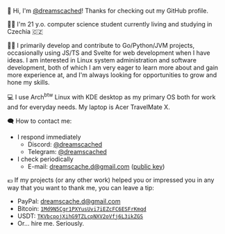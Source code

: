 👋 Hi, I'm [@dreamscached](https://github.com/dreamscached)! Thanks for checking out my GitHub profile.

👨‍💻 I'm 21 y.o. computer science student currently living and studying in Czechia 🇨🇿

👨‍💻 I primarily develop and contribute to Go/Python/JVM projects, occasionally using JS/TS and Svelte for 
web development when I have ideas. I am interested in Linux system administration and software development, 
both of which I am very eager to learn more about and gain more experience at, and I'm always looking for 
opportunities to grow and hone my skills.

💻 I use Arch<sup>btw</sup> Linux with KDE desktop as my primary OS both for work and for everyday needs. My laptop is Acer TravelMate X.

🗨️ How to contact me:
* I respond immediately
  - Discord: <a href="https://discordapp.com/users/774497873894834189" title="This link is permanent and will always refer to my Discord profile, even in case I forgot to update my Discord tag on this page.">@dreamscached</a>
  - Telegram: [@dreamscached](https://t.me/dreamscached)
* I check periodically
  - E-mail: [dreamscache.d@gmail.com](mailto:dreamscache.d@gmail.com) ([public key](https://keybase.io/dreamscached/pgp_keys.asc?fingerprint=ae39038b1919251725528100d09ed7e7a8598cf9))

💶 If my projects (or any other work) helped you or impressed you in any way that you want to thank me, you 
can leave a tip:
* PayPal: [dreamscache.d@gmail.com](https://paypal.me/dreamscached)
* Bitcoin: [`1Md9N5Cgr1PXYusUvi7iEZcFC6ESFrKmqd`](https://www.blockchain.com/btc/address/1Md9N5Cgr1PXYusUvi7iEZcFC6ESFrKmqd)
* USDT: [`TKVbcpojXihG9TZLcpNXV2oVfj6L3ikZGS`](https://usdtscan.com/wallet_info_trc20?id=TKVbcpojXihG9TZLcpNXV2oVfj6L3ikZGS)
* Or... hire me. Seriously.
